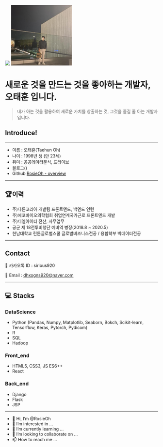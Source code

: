 <img src="https://img.shields.io/badge/[sirloin._._]-[1877F2]?style=flat-square&logo=[4. 로고명(아이콘명)]&logoColor=white"/>

<img width="200" alt="image" src="./image/image.jpeg"> 

# 새로운 것을 만드는 것을 좋아하는 개발자, 오태훈 입니다.
> 내가 아는 것을 활용하여 새로운 가치를 창출하는 것, 그것을 즐길 줄 아는 개발자 입니다.


## Introduce!

---
- 이름 : 오태훈(Taehun Oh)
- 나이 : 1998년 생 (만 23세)
- 취미 : 공공데이터분석, 드라이브
- 블로그()
- Github [RosieOh - overview](https://github.com/RosieOh)

---

## 🏆이력
- 주)다른코리아 개발팀 프론트엔드, 백엔드 인턴
- 주)에코바이오의학협회 취업연계국가근로 프론트엔드 개발
- 주)디엘아이티 전산, 사무업무
- 공군 제 18전투비행단 예비역 병장(2018.8 ~ 2020.5)
- 한남대학교 린튼글로벌스쿨 글로벌비즈니스전공 / 융합학부 빅데이터전공

---

## Contact
📱 카카오톡 ID : sirious920

📱 Email : dhxogns920@naver.com

---

## 💻 Stacks
### DataScience
- Python (Pandas, Numpy, Matplotlib, Seaborn, Bokch, Scikit-learn, Tensorflow, Keras, Pytorch, Pydicom)
- R
- SQL
- Hadoop


### Front_end

- HTML5, CSS3, JS ES6++
- React


### Back_end

- Django
- Flask
- JSP


---

- 👋 Hi, I’m @RosieOh
- 👀 I’m interested in ...
- 🌱 I’m currently learning ...
- 💞️ I’m looking to collaborate on ...
- 📫 How to reach me ...

